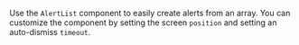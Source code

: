 Use the `AlertList` component to easily create alerts from an array. You can customize the component by setting the screen `position` and setting an auto-dismiss `timeout`. 